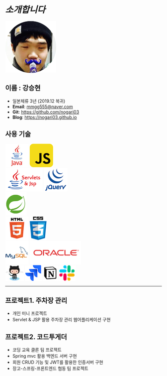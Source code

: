 # _소개합니다_
![profile](image/photo.png)

## 이름 : **강승현**
      
- 일본체류 3년 (2019.12 복귀)
- **Email**: mmgg555@naver.com
- **Git**: https://github.com/nogari03
- **Blog**: https://nogari03.github.io

## 사용 기술

![java](image/skills/java.jpg) ![javascript](image/skills/javascript.png)  
![servlet](image/skills/servlet.png) ![jQuery](image/skills/jQuery.png)  
![spring](image/skills/spring.png)  
![html5](image/skills/html5.png) ![css](image/skills/css.png)  
![mysql](image/skills/mysql.png) ![oracle](image/skills/oracle.jpg)     
![github](image/skills/github.jpg) ![jira](image/skills/jira.png) ![notion](image/skills/notion.png) ![skills](image/skills/slack.png)

----

## 프로젝트1. 주차장 관리   
- 개인 미니 프로젝트
- Servlet & JSP 활용 주차장 관리 웹어플리케이션 구현  

## 프로젝트2. 코드투게더    
- 코딩 교육 클론 팀 프로젝트   
- Spring mvc 활용 백엔드 서버 구현   
- 회원 CRUD 기능 및 JWT를 활용한 인증서버 구현   
- 장고-스프링-프론트엔드 협동 팀 프로젝트